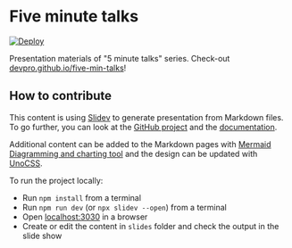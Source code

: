 # Five minute talks

[![Deploy](https://github.com/devpro/five-min-talks/actions/workflows/deploy.yaml/badge.svg?branch=main)](https://github.com/devpro/five-min-talks/actions/workflows/deploy.yaml)

Presentation materials of "5 minute talks" series. Check-out [devpro.github.io/five-min-talks](https://devpro.github.io/five-min-talks/)!

## How to contribute

This content is using [Slidev](https://sli.dev/) to generate presentation from Markdown files. To go further, you can look at the [GitHub project](https://github.com/slidevjs/slidev) and the [documentation](https://sli.dev/guide/why.html).

Additional content can be added to the Markdown pages with [Mermaid Diagramming and charting tool](https://mermaid.js.org/) and the design can be updated with [UnoCSS](https://uno.antfu.me/).

To run the project locally:

- Run `npm install` from a terminal
- Run `npm run dev` (or `npx slidev --open`) from a terminal
- Open [localhost:3030](http://localhost:3030) in a browser
- Create or edit the content in `slides` folder and check the output in the slide show
